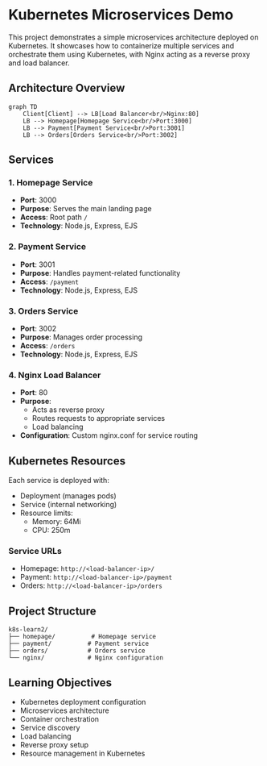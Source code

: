 # Kubernetes Microservices Demo

This project demonstrates a simple microservices architecture deployed on Kubernetes. It showcases how to containerize multiple services and orchestrate them using Kubernetes, with Nginx acting as a reverse proxy and load balancer.

## Architecture Overview

```mermaid
graph TD
    Client[Client] --> LB[Load Balancer<br/>Nginx:80]
    LB --> Homepage[Homepage Service<br/>Port:3000]
    LB --> Payment[Payment Service<br/>Port:3001]
    LB --> Orders[Orders Service<br/>Port:3002]
```

## Services

### 1. Homepage Service

- **Port**: 3000
- **Purpose**: Serves the main landing page
- **Access**: Root path `/`
- **Technology**: Node.js, Express, EJS

### 2. Payment Service

- **Port**: 3001
- **Purpose**: Handles payment-related functionality
- **Access**: `/payment`
- **Technology**: Node.js, Express, EJS

### 3. Orders Service

- **Port**: 3002
- **Purpose**: Manages order processing
- **Access**: `/orders`
- **Technology**: Node.js, Express, EJS

### 4. Nginx Load Balancer

- **Port**: 80
- **Purpose**:
  - Acts as reverse proxy
  - Routes requests to appropriate services
  - Load balancing
- **Configuration**: Custom nginx.conf for service routing

## Kubernetes Resources

Each service is deployed with:

- Deployment (manages pods)
- Service (internal networking)
- Resource limits:
  - Memory: 64Mi
  - CPU: 250m

### Service URLs

- Homepage: `http://<load-balancer-ip>/`
- Payment: `http://<load-balancer-ip>/payment`
- Orders: `http://<load-balancer-ip>/orders`

## Project Structure

```
k8s-learn2/
├── homepage/          # Homepage service
├── payment/          # Payment service
├── orders/           # Orders service
└── nginx/            # Nginx configuration
```

## Learning Objectives

- Kubernetes deployment configuration
- Microservices architecture
- Container orchestration
- Service discovery
- Load balancing
- Reverse proxy setup
- Resource management in Kubernetes
